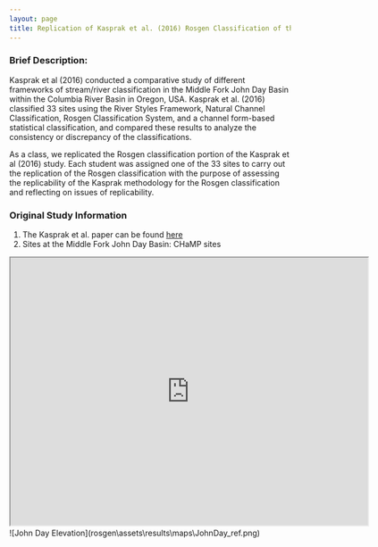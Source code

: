 ```yaml
---
layout: page
title: Replication of Kasprak et al. (2016) Rosgen Classification of the John Day River Basin, OR.
---
```


### Brief Description:

Kasprak et al (2016) conducted a comparative study of different frameworks of stream/river classification in the Middle Fork John Day Basin within the Columbia River Basin in Oregon, USA. Kasprak et al. (2016) classified 33 sites using the River Styles Framework, Natural Channel Classification, Rosgen Classification System, and a channel form-based statistical classification, and compared these results to analyze the consistency or discrepancy of the classifications.

As a class, we replicated the Rosgen classification portion of the Kasprak et al (2016) study. Each student was assigned one of the 33 sites to carry out the replication of the Rosgen classification with the purpose of assessing the replicability of the Kasprak methodology for the Rosgen classification and reflecting on issues of replicability.

### Original Study Information
1. The Kasprak et al. paper can be found [here]( https://journals.plos.org/plosone/article?id=10.1371/journal.pone.0150293)
1. Sites at the Middle Fork John Day Basin:
  CHaMP sites
<iframe src="https://www.google.com/maps/d/u/0/embed?mid=1Rc7oAcpV40ObhpqBL5rkR7S0E4zXn2K2" width="640" height="480"></iframe>
![John Day Elevation](rosgen\assets\results\maps\JohnDay_ref.png)
